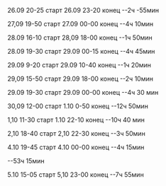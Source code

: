 26.09 20-25 старт
26.09 23-20 конец
--2ч -55мин

27,09 19-50 старт
27.09 00-00 конец
--4ч 10мин

28.09 16-10 старт
28,09 18-00 конец
--1ч 50мин

28.09 19-30 старт
29.09 00-15 конец
--4ч 45мин

29.09 9-20 старт
29.09 10-40 конец
--1ч 20мин

29,09 15-50 старт
29.09 18-00 конец
--2ч 10мин

29.09 19-30 старт
29.09 00-00 конец
--4ч 30 мин

30,09 12-00 старт
1.10 0-50 конец
--12ч 50мин

1,10 11-30 старт
1.10 22-10 конец
--10ч 40 мин

2,10 18-40 старт
2,10 22-30 конец
--3ч 50мин

4.10 19-45 старт
4.10 00-00 конец
--4ч 15мин

--53ч 15мин

5.10 15-05 старт
5,10 23-00 конец
--7ч 55мин